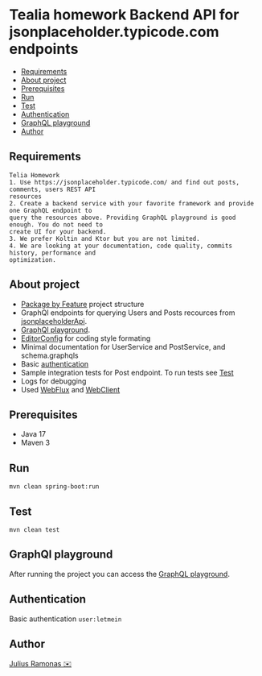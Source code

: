 # Tealia homework Backend API for jsonplaceholder.typicode.com endpoints

* [Requirements](#requirements)
* [About project](#about-project)
* [Prerequisites](#prerequisites)
* [Run](#run)
* [Test](#test)
* [Authentication](#authentication)
* [GraphQL playground](#graphql-playground)
* [Author](author)

## Requirements
    Telia Homework
    1. Use https://jsonplaceholder.typicode.com/ and find out posts, comments, users REST API
    resources
    2. Create a backend service with your favorite framework and provide one GraphQL endpoint to
    query the resources above. Providing GraphQL playground is good enough. You do not need to
    create UI for your backend.
    3. We prefer Koltin and Ktor but you are not limited.
    4. We are looking at your documentation, code quality, commits history, performance and
    optimization.

## About project
- [Package by Feature](https://www.techyourchance.com/popular-package-structures#package-by-feature) project structure
- GraphQl endpoints for querying Users and Posts  recources from [jsonplaceholderApi](https://jsonplaceholder.typicode.com/).
- [GraphQl playground](#graphql-playground).
- [EditorConfig](https://EditorConfig.org) for coding style formating
- Minimal documentation for UserService and PostService, and schema.graphqls
- Basic [authentication](#authentication)
- Sample integration tests for Post endpoint. To run tests see [Test](#test)
- Logs for debugging
- Used [WebFlux](https://docs.spring.io/spring-framework/docs/current/reference/html/web-reactive.html) and [WebClient](https://docs.spring.io/spring-framework/docs/current/reference/html/web-reactive.html#webflux-client)

## Prerequisites
* Java 17
* Maven 3

## Run
    mvn clean spring-boot:run

## Test
    mvn clean test

## GraphQl playground
After running the project you can access the [GraphQL playground](http://localhost:8080/graphiql?path=/graphql).

## Authentication
Basic authentication
`user:letmein`

## Author
[Julius Ramonas ✉️](mailto:julius@ramonas.xyz)
